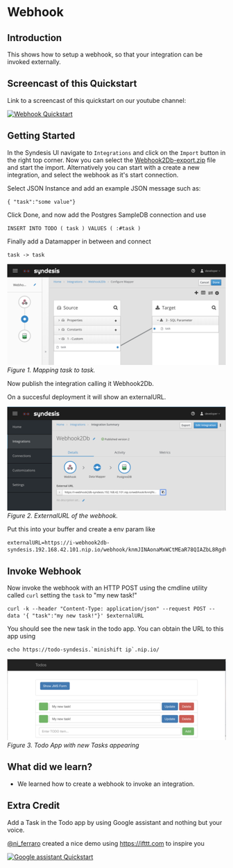 # Webhook

## Introduction
This shows how to setup a webhook, so that your integration can be invoked externally.

## Screencast of this Quickstart

Link to a screencast of this quickstart on our youtube channel:

[![Webhook Quickstart](https://img.youtube.com/vi/mx6x_8QhF0Y/0.jpg)](https://youtu.be/mx6x_8QhF0Y)


## Getting Started

In the Syndesis UI navigate to `Integrations` and click on the `Import` button in the right top corner. Now you can select the [Webhook2Db-export.zip](Webhook2Db-export.zip?raw=true) file and start the import. Alternatively you can start with a create a new integration, and select the webhook as it's start connection.

Select JSON Instance and add an example JSON message such as:

```
{ "task":"some value"}
```

Click Done, and now add the Postgres SampleDB connection and use 

 ```
 INSERT INTO TODO ( task ) VALUES ( :#task )
 ```
 
 Finally add a Datamapper in between and connect
 
 ```
 task -> task
 ```
 
![DataMapper](img/datamapper.png)
*Figure 1. Mapping task to task.*

Now publish the integration calling it Webhook2Db.

On a succesful deployment it will show an externalURL. 

![externalURL](img/external-url.png)
*Figure 2. ExternalURL of the webhook.*

Put this into your buffer and create a env param like

```
externalURL=https://i-webhook2db-syndesis.192.168.42.101.nip.io/webhook/knmJINAonaMxWCtMEaR78QIAZbL8RgdVUDVsTDoUaig1IPHvCe
```

## Invoke Webhook

Now invoke the webhook with an HTTP POST using the cmdline utility called `curl` setting the `task` to "my new task!"
```
curl -k --header "Content-Type: application/json" --request POST --data '{ "task":"my new task!"}' $externalURL

```

You should see the new task in the todo app. You can obtain the URL to this app using

```
echo https://todo-syndesis.`minishift ip`.nip.io/
```

![Todo App](img/mynewtask.png)
*Figure 3. Todo App with new Tasks appearing*

## What did we learn?
* We learned how to create a webhook to invoke an integration.

## Extra Credit

Add a Task in the Todo app by using Google assistant and nothing but your voice.

[@ni_ferraro](https://twitter.com/@ni_ferraro) created a nice demo using https://ifttt.com to inspire you

[![Google assistant Quickstart](https://img.youtube.com/vi/SfPaER5AYhQ/0.jpg)](https://youtu.be/SfPaER5AYhQ)

